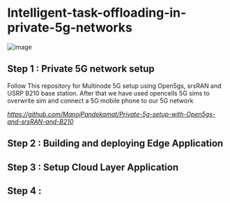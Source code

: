 # Intelligent-task-offloading-in-private-5g-networks
![image](https://github.com/user-attachments/assets/5fc29adb-279f-4535-a6e1-33bd8c4c17db)

## Step 1 : Private 5G network setup
Follow This repository for Multinode 5G setup using Open5gs, srsRAN and USRP B210 base station. After that we have used opencells 5G sims to overwrite sim and connect a 5G mobile phone to our 5G network

*https://github.com/ManojPandekamat/Private-5g-setup-with-Open5gs-and-srsRAN-and-B210*

## Step 2 : Building and deploying Edge Application

## Step 3 : Setup Cloud Layer Application

## Step 4 : 


